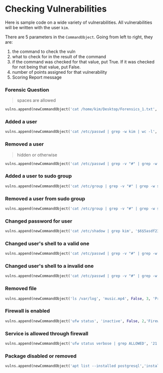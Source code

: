 # Checking Vulnerabilities
Here is sample code on a wide variety of vulnerabilities. All vulnerabilities will be written with the user `kim`.

There are 5 parameters in the `CommandObject`. Going from left to right, they are:
1. the command to check the vuln
2. what to check for in the result of the command
3. if the command was checked for that value, put True. If it was checked for not being that value, put False.
4. number of points assigned for that vulnerability
5. Scoring Report message

### Forensic Question
> spaces are allowed
```python
vulns.append(newCommandObject('cat /home/kim/Desktop/Forensics_1.txt', 'answer', True, 6, 'Forensics Question 1 correct'))
```
### Added a user
```python
vulns.append(newCommandObject('cat /etc/passwd | grep -w kim | wc -l', '1', True, 2, 'Created user kim'))
```
### Removed a user
> hidden or otherwise
```python
vulns.append(newCommandObject('cat /etc/passwd | grep -v "#" | grep -w kim | wc -l', '0', True, 2, 'Removed user kim'))
```
### Added a user to sudo group
```python
vulns.append(newCommandObject('cat /etc/group | grep -v "#" | grep -w sudo', 'kim', True, 2, 'Added kim to "sudo" group'))
```
### Removed a user from sudo group
```python
vulns.append(newCommandObject('cat /etc/group | grep -v "#" | grep -w sudo | grep -w kim | wc -l', '1', False, 2, 'Removed kim from sudo group'))
```
### Changed password for user
```python
vulns.append(newCommandObject('cat /etc/shadow | grep kim', '$6$5asdf23qfsdASDASDas32asdf232MOQWDKUn5x23423awwfasdk2cvgc2342afsdAgliwid2HAQX.snudnxSRPePZ0:192328', False, 2, 'Changed password for kim'))
```
### Changed user's shell to a valid one
```python
vulns.append(newCommandObject('cat /etc/passwd | grep -v "#" | grep -w kim | grep sh | wc -l', '1', True, 2, 'Changed kim\'s shell to a valid one'))
```
### Changed user's shell to a invalid one
```python
vulns.append(newCommandObject('cat /etc/passwd | grep -v "#" | grep -w kim | grep sh | wc -l', '0', True, 2, 'User kim does not have a valid shell'))
```
### Removed file
```python
vulns.append(newCommandObject('ls /var/log', 'music.mp4', False, 3, 'Prohibited file has been removed'))
```
### Firewall is enabled
```python
vulns.append(newCommandObject('ufw status', 'inactive', False, 2,'Firewall is enabled'))
```
### Service is allowed through firewall
```python
vulns.append(newCommandObject('ufw status verbose | grep ALLOWED', '21', True, 3, 'FTP is allowed through firewall'))
```
### Package disabled or removed
```python
vulns.append(newCommandObject('apt list --installed postgresql','installed', False, 2,'Postgresql has been disabled or removed'))
```